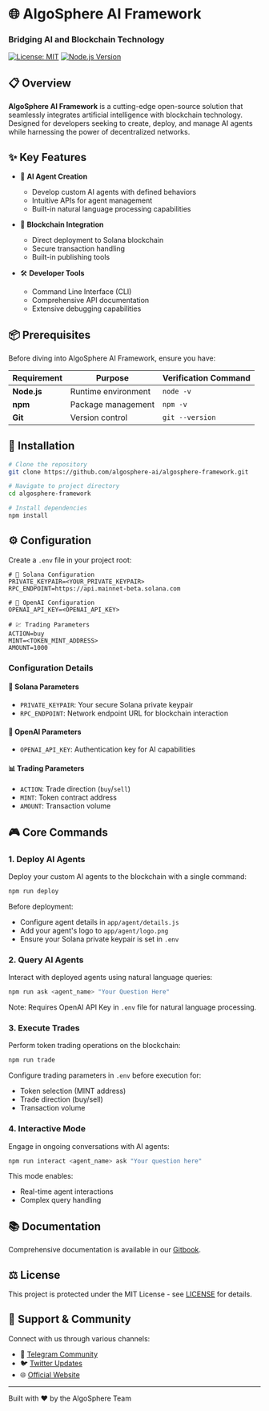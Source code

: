 # 🌐 AlgoSphere AI Framework

### Bridging AI and Blockchain Technology

[![License: MIT](https://img.shields.io/badge/License-MIT-yellow.svg)](https://opensource.org/licenses/MIT)
[![Node.js Version](https://img.shields.io/badge/node-%3E%3D%2018.0.0-brightgreen)](https://nodejs.org/)

## 📋 Overview

**AlgoSphere AI Framework** is a cutting-edge open-source solution that seamlessly integrates artificial intelligence with blockchain technology. Designed for developers seeking to create, deploy, and manage AI agents while harnessing the power of decentralized networks.

## ✨ Key Features

- 🤖 **AI Agent Creation**
  - Develop custom AI agents with defined behaviors
  - Intuitive APIs for agent management
  - Built-in natural language processing capabilities

- 🔗 **Blockchain Integration**
  - Direct deployment to Solana blockchain
  - Secure transaction handling
  - Built-in publishing tools

- 🛠️ **Developer Tools**
  - Command Line Interface (CLI)
  - Comprehensive API documentation
  - Extensive debugging capabilities

## 📦 Prerequisites

Before diving into AlgoSphere AI Framework, ensure you have:

| Requirement | Purpose | Verification Command |
|------------|----------|---------------------|
| **Node.js** | Runtime environment | `node -v` |
| **npm** | Package management | `npm -v` |
| **Git** | Version control | `git --version` |

## 🚀 Installation

```bash
# Clone the repository
git clone https://github.com/algosphere-ai/algosphere-framework.git

# Navigate to project directory
cd algosphere-framework

# Install dependencies
npm install
```

## ⚙️ Configuration

Create a `.env` file in your project root:

```env
# 🔐 Solana Configuration
PRIVATE_KEYPAIR=<YOUR_PRIVATE_KEYPAIR>
RPC_ENDPOINT=https://api.mainnet-beta.solana.com

# 🤖 OpenAI Configuration
OPENAI_API_KEY=<OPENAI_API_KEY>

# 💹 Trading Parameters
ACTION=buy
MINT=<TOKEN_MINT_ADDRESS>
AMOUNT=1000
```

### Configuration Details

#### 🔑 Solana Parameters
- `PRIVATE_KEYPAIR`: Your secure Solana private keypair
- `RPC_ENDPOINT`: Network endpoint URL for blockchain interaction

#### 🎯 OpenAI Parameters
- `OPENAI_API_KEY`: Authentication key for AI capabilities

#### 📊 Trading Parameters
- `ACTION`: Trade direction (`buy`/`sell`)
- `MINT`: Token contract address
- `AMOUNT`: Transaction volume

## 🎮 Core Commands

### 1. Deploy AI Agents
Deploy your custom AI agents to the blockchain with a single command:

```bash
npm run deploy
```

Before deployment:
- Configure agent details in `app/agent/details.js`
- Add your agent's logo to `app/agent/logo.png`
- Ensure your Solana private keypair is set in `.env`

### 2. Query AI Agents
Interact with deployed agents using natural language queries:

```bash
npm run ask <agent_name> "Your Question Here"
```

Note: Requires OpenAI API Key in `.env` file for natural language processing.

### 3. Execute Trades
Perform token trading operations on the blockchain:

```bash
npm run trade
```

Configure trading parameters in `.env` before execution for:
- Token selection (MINT address)
- Trade direction (buy/sell)
- Transaction volume

### 4. Interactive Mode
Engage in ongoing conversations with AI agents:

```bash
npm run interact <agent_name> ask "Your question here"
```

This mode enables:
- Real-time agent interactions
- Complex query handling

## 📚 Documentation

Comprehensive documentation is available in our [Gitbook](https://algosphere.gitbook.io/algosphere-ai-framework).

## ⚖️ License

This project is protected under the MIT License - see [LICENSE](LICENSE) for details.

## 🌟 Support & Community

Connect with us through various channels:

- 💬 [Telegram Community](https://t.me/example)
- 🐦 [Twitter Updates](https://twitter.com/example)
- 🌐 [Official Website](https://algosphereai.xyz)

---

Built with ❤️ by the AlgoSphere Team